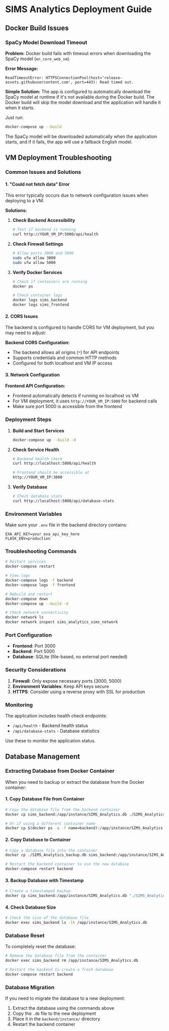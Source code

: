 # SIMS Analytics Deployment Guide

## Docker Build Issues

### SpaCy Model Download Timeout

**Problem:** Docker build fails with timeout errors when downloading the SpaCy model (`en_core_web_sm`).

**Error Message:**
```
ReadTimeoutError: HTTPSConnectionPool(host='release-assets.githubusercontent.com', port=443): Read timed out.
```

**Simple Solution:**
The app is configured to automatically download the SpaCy model at runtime if it's not available during the Docker build. The Docker build will skip the model download and the application will handle it when it starts.

Just run:
```bash
docker-compose up --build
```

The SpaCy model will be downloaded automatically when the application starts, and if it fails, the app will use a fallback English model.

## VM Deployment Troubleshooting

### Common Issues and Solutions

#### 1. "Could not fetch data" Error

This error typically occurs due to network configuration issues when deploying to a VM.

**Solutions:**

1. **Check Backend Accessibility**
   ```bash
   # Test if backend is running
   curl http://YOUR_VM_IP:5000/api/health
   ```

2. **Check Firewall Settings**
   ```bash
   # Allow ports 3000 and 5000
   sudo ufw allow 3000
   sudo ufw allow 5000
   ```

3. **Verify Docker Services**
   ```bash
   # Check if containers are running
   docker ps
   
   # Check container logs
   docker logs sims_backend
   docker logs sims_frontend
   ```

#### 2. CORS Issues

The backend is configured to handle CORS for VM deployment, but you may need to adjust:

**Backend CORS Configuration:**
- The backend allows all origins (`*`) for API endpoints
- Supports credentials and common HTTP methods
- Configured for both localhost and VM IP access

#### 3. Network Configuration

**Frontend API Configuration:**
- Frontend automatically detects if running on localhost vs VM
- For VM deployment, it uses `http://YOUR_VM_IP:5000` for backend calls
- Make sure port 5000 is accessible from the frontend

### Deployment Steps

1. **Build and Start Services**
   ```bash
   docker-compose up --build -d
   ```

2. **Check Service Health**
   ```bash
   # Backend health check
   curl http://localhost:5000/api/health
   
   # Frontend should be accessible at
   http://YOUR_VM_IP:3000
   ```

3. **Verify Database**
   ```bash
   # Check database stats
   curl http://localhost:5000/api/database-stats
   ```

### Environment Variables

Make sure your `.env` file in the backend directory contains:
```
EXA_API_KEY=your_exa_api_key_here
FLASK_ENV=production
```

### Troubleshooting Commands

```bash
# Restart services
docker-compose restart

# View logs
docker-compose logs -f backend
docker-compose logs -f frontend

# Rebuild and restart
docker-compose down
docker-compose up --build -d

# Check network connectivity
docker network ls
docker network inspect sims_analytics_sims_network
```

### Port Configuration

- **Frontend**: Port 3000
- **Backend**: Port 5000
- **Database**: SQLite (file-based, no external port needed)

### Security Considerations

1. **Firewall**: Only expose necessary ports (3000, 5000)
2. **Environment Variables**: Keep API keys secure
3. **HTTPS**: Consider using a reverse proxy with SSL for production

### Monitoring

The application includes health check endpoints:
- `/api/health` - Backend health status
- `/api/database-stats` - Database statistics

Use these to monitor the application status.

## Database Management

### Extracting Database from Docker Container

When you need to backup or extract the database from the Docker container:

#### 1. Copy Database File from Container
```bash
# Copy the database file from the backend container
docker cp sims_backend:/app/instance/SIMS_Analytics.db ./SIMS_Analytics_backup.db

# Or if using a different container name
docker cp $(docker ps -q -f name=backend):/app/instance/SIMS_Analytics.db ./SIMS_Analytics_backup.db
```

#### 2. Copy Database to Container
```bash
# Copy a database file into the container
docker cp ./SIMS_Analytics_backup.db sims_backend:/app/instance/SIMS_Analytics.db

# Restart the backend container to use the new database
docker-compose restart backend
```

#### 3. Backup Database with Timestamp
```bash
# Create a timestamped backup
docker cp sims_backend:/app/instance/SIMS_Analytics.db "./SIMS_Analytics_$(date +%Y%m%d_%H%M%S).db"
```

#### 4. Check Database Size
```bash
# Check the size of the database file
docker exec sims_backend ls -lh /app/instance/SIMS_Analytics.db
```

### Database Reset

To completely reset the database:
```bash
# Remove the database file from the container
docker exec sims_backend rm /app/instance/SIMS_Analytics.db

# Restart the backend to create a fresh database
docker-compose restart backend
```

### Database Migration

If you need to migrate the database to a new deployment:
1. Extract the database using the commands above
2. Copy the `.db` file to the new deployment
3. Place it in the `backend/instance/` directory
4. Restart the backend container 